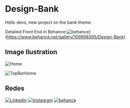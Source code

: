 # Design-Bank

Hello devs, new project on the bank theme.

Detailed Front End in Behance:![behance](https://img.shields.io/badge/-behance-2980b9?style=flat-square&logo=behance&logoColor=white&link=https://www.behance.net/gallery/109898395/Design-Bank)](https://www.behance.net/gallery/109898395/Design-Bank)


## Image Ilustration

![Home](https://github.com/joaopedro29/Design-Bank/blob/main/Image/Home.png)

![TopBarHome](https://github.com/joaopedro29/Design-Bank/blob/main/Image/TopBarHome.png)


## Redes

 [![Linkedin](https://img.shields.io/badge/-LinkedIn-blue?style=flat-square&logo=Linkedin&logoColor=white&link=https://www.linkedin.com/in/joão-pedro-pereira-de-souza-91a0b51b6)](https://www.linkedin.com/in/joão-pedro-pereira-de-souza-91a0b51b6) [![Instagram](https://img.shields.io/badge/-Instagram-9b59b6?style=flat-square&logo=Instagram&logoColor=white&link=https://www.instagram.com/jppereirass/)](https://www.instagram.com/jppereirass/) [![behance](https://img.shields.io/badge/-behance-2980b9?style=flat-square&logo=behance&logoColor=white&link=https://www.behance.net/joopedrosouza3)](https://www.behance.net/joopedrosouza3)
